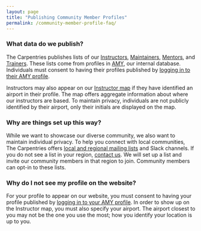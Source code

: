```yaml
---
layout: page
title: "Publishing Community Member Profiles"
permalink: /community-member-profile-faq/
---
```


### What data do we publish?
The Carpentries publishes lists of our [Instructors](/instructors/), [Maintainers](/maintainers/), [Mentors](/mentors/), and  [Trainers](/trainers/). These lists come from profiles in [AMY](https://amy.carpentries.org), our internal database.  Individuals must consent to having their profiles published by  [logging in to their AMY profile](https://docs.carpentries.org/topic_folders/workshop_administration/amy_manual.html#instructor-login).

Instructors may also appear on our [Instructor map](/instructors-map/) if they have identified an airport in their profile.  The map offers aggregate information about where our instructors are based. To maintain privacy, individuals are not publicly identified by their airport, only their initials are displayed on the map.

### Why are things set up this way?
While we want to showcase our diverse community, we also want to maintain individual privacy. To help you connect with local communities, The Carpentries offers [local and regional mailing lists](https://docs.carpentries.org/topic_folders/regional_communities/index.html) and Slack channels. If you do not see a list in your region, [contact us](mailto:{{site.contact}}).  We will set up a list and invite our community members in that region to join. Community members can opt-in to these lists.


### Why do I not see my profile on the website?
For your profile to appear on our website, you must consent to having your profile published by  [logging in to your AMY profile](https://docs.carpentries.org/topic_folders/workshop_administration/amy_manual.html#instructor-login). In order to show up on the Instructor map, you must also specify your airport. The airport closest to you may not be the one you use the most; how you identify your location is up to you.


